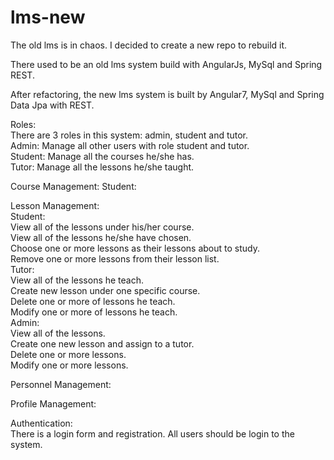 # lms-new
The old lms is in chaos. I decided to create a new repo to rebuild it.

There used to be an old lms system build with AngularJs, MySql and Spring REST.

After refactoring, the new lms system is built by Angular7, MySql and Spring Data Jpa with REST.


Roles:  
There are 3 roles in this system: admin, student and tutor.  
Admin: Manage all other users with role student and tutor.  
Student: Manage all the courses he/she has.   
Tutor: Manage all the lessons he/she taught.  

Course Management:
  Student: 
  

Lesson Management:  
  Student:  
    View all of the lessons under his/her course.  
    View all of the lessons he/she have chosen.  
    Choose one or more lessons as their lessons about to study.  
    Remove one or more lessons from their lesson list.  
  Tutor:  
    View all of the lessons he teach.  
    Create new lesson under one specific course.  
    Delete one or more of lessons he teach.  
    Modify one or more of lessons he teach.  
  Admin:  
    View all of the lessons.  
    Create one new lesson and assign to a tutor.  
    Delete one or more lessons.  
    Modify one or more lessons.  

Personnel Management:  

Profile Management:  

Authentication:  
There is a login form and registration. All users should be login to the system.  

